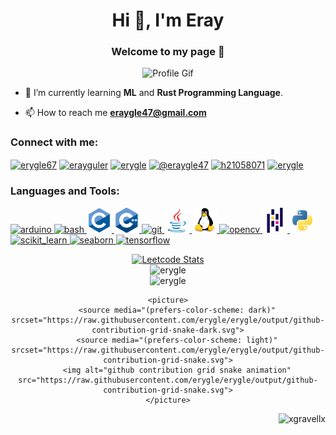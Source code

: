<h1 align="center">Hi 👋, I'm Eray</h1>
<h3 align="center">Welcome to my page 🔭</h3>
<div align="center">
    <img src="https://github.com/erygle/erygle/assets/99099765/a16ffce1-44b8-4ee9-8676-8b03680b8d49" alt="Profile Gif">
</div>

- 🌱 I’m currently learning **ML** and **Rust Programming Language**.

- 📫 How to reach me **eraygle47@gmail.com**

<h3 align="left">Connect with me:</h3>
<p align="left">
<a href="https://twitter.com/erygle67" target="blank"><img align="center" src="https://raw.githubusercontent.com/rahuldkjain/github-profile-readme-generator/master/src/images/icons/Social/twitter.svg" alt="erygle67" height="30" width="40" /></a>
<a href="https://linkedin.com/in/erayguler" target="blank"><img align="center" src="https://raw.githubusercontent.com/rahuldkjain/github-profile-readme-generator/master/src/images/icons/Social/linked-in-alt.svg" alt="erayguler" height="30" width="40" /></a>
<a href="https://kaggle.com/erygle" target="blank"><img align="center" src="https://raw.githubusercontent.com/rahuldkjain/github-profile-readme-generator/master/src/images/icons/Social/kaggle.svg" alt="erygle" height="30" width="40" /></a>
<a href="https://medium.com/@eraygle47" target="blank"><img align="center" src="https://raw.githubusercontent.com/rahuldkjain/github-profile-readme-generator/master/src/images/icons/Social/medium.svg" alt="@eraygle47" height="30" width="40" /></a>
<a href="https://www.hackerrank.com/h21058071" target="blank"><img align="center" src="https://raw.githubusercontent.com/rahuldkjain/github-profile-readme-generator/master/src/images/icons/Social/hackerrank.svg" alt="h21058071" height="30" width="40" /></a>
<a href="https://www.leetcode.com/erygle" target="blank"><img align="center" src="https://raw.githubusercontent.com/rahuldkjain/github-profile-readme-generator/master/src/images/icons/Social/leet-code.svg" alt="erygle" height="30" width="40" /></a>
</p>

<h3 align="left">Languages and Tools:</h3>
<p align="left"> <a href="https://www.arduino.cc/" target="_blank" rel="noreferrer"> <img src="https://cdn.worldvectorlogo.com/logos/arduino-1.svg" alt="arduino" width="40" height="40"/> </a> <a href="https://www.gnu.org/software/bash/" target="_blank" rel="noreferrer"> <img src="https://www.vectorlogo.zone/logos/gnu_bash/gnu_bash-icon.svg" alt="bash" width="40" height="40"/> </a> <a href="https://www.cprogramming.com/" target="_blank" rel="noreferrer"> <img src="https://raw.githubusercontent.com/devicons/devicon/master/icons/c/c-original.svg" alt="c" width="40" height="40"/> </a> <a href="https://www.w3schools.com/cpp/" target="_blank" rel="noreferrer"> <img src="https://raw.githubusercontent.com/devicons/devicon/master/icons/cplusplus/cplusplus-original.svg" alt="cplusplus" width="40" height="40"/> </a> <a href="https://git-scm.com/" target="_blank" rel="noreferrer"> <img src="https://www.vectorlogo.zone/logos/git-scm/git-scm-icon.svg" alt="git" width="40" height="40"/> </a> <a href="https://www.java.com" target="_blank" rel="noreferrer"> <img src="https://raw.githubusercontent.com/devicons/devicon/master/icons/java/java-original.svg" alt="java" width="40" height="40"/> </a>  <a href="https://www.linux.org/" target="_blank" rel="noreferrer"> <img src="https://raw.githubusercontent.com/devicons/devicon/master/icons/linux/linux-original.svg" alt="linux" width="40" height="40"/> </a> <a href="https://opencv.org/" target="_blank" rel="noreferrer"> <img src="https://www.vectorlogo.zone/logos/opencv/opencv-icon.svg" alt="opencv" width="40" height="40"/> </a> <a href="https://pandas.pydata.org/" target="_blank" rel="noreferrer"> <img src="https://raw.githubusercontent.com/devicons/devicon/2ae2a900d2f041da66e950e4d48052658d850630/icons/pandas/pandas-original.svg" alt="pandas" width="40" height="40"/> </a> <a href="https://www.python.org" target="_blank" rel="noreferrer"> <img src="https://raw.githubusercontent.com/devicons/devicon/master/icons/python/python-original.svg" alt="python" width="40" height="40"/> </a> <a href="https://scikit-learn.org/" target="_blank" rel="noreferrer"> <img src="https://upload.wikimedia.org/wikipedia/commons/0/05/Scikit_learn_logo_small.svg" alt="scikit_learn" width="40" height="40"/> </a> <a href="https://seaborn.pydata.org/" target="_blank" rel="noreferrer"> <img src="https://seaborn.pydata.org/_images/logo-mark-lightbg.svg" alt="seaborn" width="40" height="40"/> </a> <a href="https://www.tensorflow.org" target="_blank" rel="noreferrer"> <img src="https://www.vectorlogo.zone/logos/tensorflow/tensorflow-icon.svg" alt="tensorflow" width="40" height="40"/> </a> </p>



<div align="center">
    <a href="https://leetcode.com/erygle/" target="_blank">
        <img src="https://leetcard.jacoblin.cool/erygle?theme=dark" alt="Leetcode Stats">
    </a>
</div>

<div align="center">
    <img src="https://github-readme-streak-stats.herokuapp.com/?user=erygle&theme=dark" alt="erygle">
</div>

<div align="center">
    <img src="https://github-readme-stats.vercel.app/api?username=erygle&theme=dark&show_icons=true&locale=en" alt="erygle">
</div>

<div align="center">
    
    <picture>
        <source media="(prefers-color-scheme: dark)" srcset="https://raw.githubusercontent.com/erygle/erygle/output/github-contribution-grid-snake-dark.svg">
        <source media="(prefers-color-scheme: light)" srcset="https://raw.githubusercontent.com/erygle/erygle/output/github-contribution-grid-snake.svg">
        <img alt="github contribution grid snake animation" src="https://raw.githubusercontent.com/erygle/erygle/output/github-contribution-grid-snake.svg">
    </picture>
</div>

<p align="right"> <img src="https://komarev.com/ghpvc/?username=erygle&label=Profile%20views&color=0e75b6&style=flat" alt="xgravellx" /> </p>
